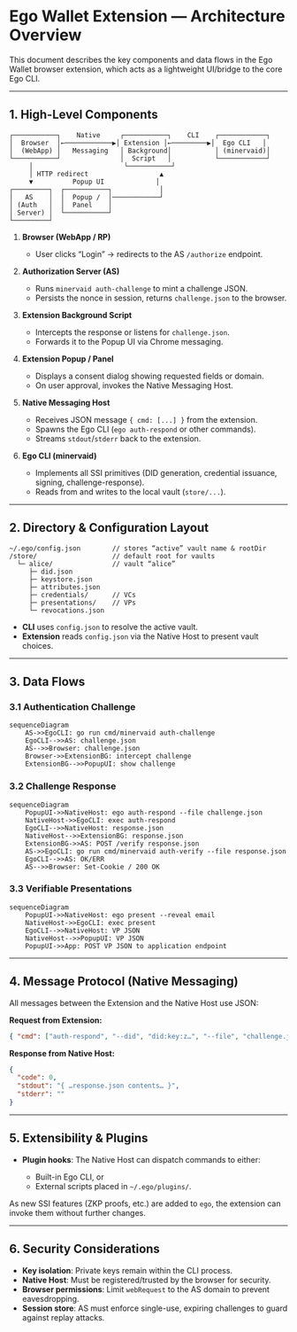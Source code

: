 # Ego Wallet Extension — Architecture Overview

This document describes the key components and data flows in the Ego Wallet browser extension, which acts as a lightweight UI/bridge to the core Ego CLI.

---

## 1. High-Level Components

```
┌───────────┐    Native     ┌───────────┐    CLI    ┌────────────┐
│  Browser  │←────────────▶│ Extension │←─────────▶│  Ego CLI   │
│  (WebApp) │   Messaging   │ Background│           │ (minervaid)│
└───────────┘               │  Script   │           └────────────┘
     │                       └───────────┘
     │ HTTP redirect                  ▲
     ▼          Popup UI             │
┌─────────┐  ┌───────────┐            │
│   AS    │  │  Popup /  │────────────┘
│ (Auth   │  │  Panel    │
│ Server) │  └───────────┘
└─────────┘
```

1. **Browser (WebApp / RP)**

   * User clicks “Login” → redirects to the AS `/authorize` endpoint.

2. **Authorization Server (AS)**

   * Runs `minervaid auth-challenge` to mint a challenge JSON.
   * Persists the nonce in session, returns `challenge.json` to the browser.

3. **Extension Background Script**

   * Intercepts the response or listens for `challenge.json`.
   * Forwards it to the Popup UI via Chrome messaging.

4. **Extension Popup / Panel**

   * Displays a consent dialog showing requested fields or domain.
   * On user approval, invokes the Native Messaging Host.

5. **Native Messaging Host**

   * Receives JSON message `{ cmd: [...] }` from the extension.
   * Spawns the Ego CLI (`ego auth-respond` or other commands).
   * Streams `stdout`/`stderr` back to the extension.

6. **Ego CLI (minervaid)**

   * Implements all SSI primitives (DID generation, credential issuance, signing, challenge-response).
   * Reads from and writes to the local vault (`store/...`).

---

## 2. Directory & Configuration Layout

```
~/.ego/config.json        // stores “active” vault name & rootDir
/store/                   // default root for vaults
  └─ alice/               // vault “alice”
     ├─ did.json
     ├─ keystore.json
     ├─ attributes.json
     ├─ credentials/      // VCs
     ├─ presentations/    // VPs
     └─ revocations.json
```

* **CLI** uses `config.json` to resolve the active vault.
* **Extension** reads `config.json` via the Native Host to present vault choices.

---

## 3. Data Flows

### 3.1 Authentication Challenge

```mermaid
sequenceDiagram
    AS->>EgoCLI: go run cmd/minervaid auth-challenge
    EgoCLI-->>AS: challenge.json
    AS-->>Browser: challenge.json
    Browser->>ExtensionBG: intercept challenge
    ExtensionBG-->>PopupUI: show challenge
```

### 3.2 Challenge Response

```mermaid
sequenceDiagram
    PopupUI->>NativeHost: ego auth-respond --file challenge.json
    NativeHost->>EgoCLI: exec auth-respond
    EgoCLI-->>NativeHost: response.json
    NativeHost-->>ExtensionBG: response.json
    ExtensionBG->>AS: POST /verify response.json
    AS->>EgoCLI: go run cmd/minervaid auth-verify --file response.json
    EgoCLI-->>AS: OK/ERR
    AS-->>Browser: Set-Cookie / 200 OK
```

### 3.3 Verifiable Presentations

```mermaid
sequenceDiagram
    PopupUI->>NativeHost: ego present --reveal email
    NativeHost->>EgoCLI: exec present
    EgoCLI-->>NativeHost: VP JSON
    NativeHost-->>PopupUI: VP JSON
    PopupUI->>App: POST VP JSON to application endpoint
```

---

## 4. Message Protocol (Native Messaging)

All messages between the Extension and the Native Host use JSON:

**Request from Extension:**

```json
{ "cmd": ["auth-respond", "--did", "did:key:z…", "--file", "challenge.json"] }
```

**Response from Native Host:**

```json
{
  "code": 0,
  "stdout": "{ …response.json contents… }",
  "stderr": ""
}
```

---

## 5. Extensibility & Plugins

* **Plugin hooks**: The Native Host can dispatch commands to either:

  * Built-in Ego CLI, or
  * External scripts placed in `~/.ego/plugins/`.

As new SSI features (ZKP proofs, etc.) are added to `ego`, the extension can invoke them without further changes.

---

## 6. Security Considerations

* **Key isolation**: Private keys remain within the CLI process.
* **Native Host**: Must be registered/trusted by the browser for security.
* **Browser permissions**: Limit `webRequest` to the AS domain to prevent eavesdropping.
* **Session store**: AS must enforce single-use, expiring challenges to guard against replay attacks.
